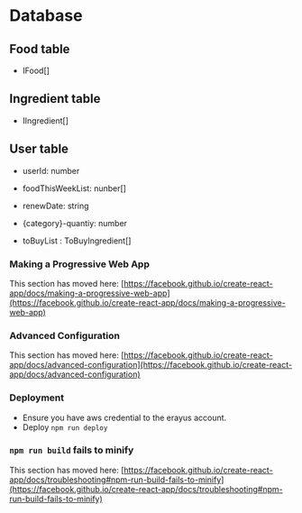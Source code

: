 # Database

## Food table

- IFood[]

## Ingredient table

- IIngredient[]

## User table

- userId: number

- foodThisWeekList: nunber[]

- renewDate: string
  
- {category}-quantiy: number

- toBuyList : ToBuyIngredient[]

### Making a Progressive Web App

This section has moved here: [https://facebook.github.io/create-react-app/docs/making-a-progressive-web-app](https://facebook.github.io/create-react-app/docs/making-a-progressive-web-app)

### Advanced Configuration

This section has moved here: [https://facebook.github.io/create-react-app/docs/advanced-configuration](https://facebook.github.io/create-react-app/docs/advanced-configuration)

### Deployment

- Ensure you have aws credential to the erayus account.
- Deploy `npm run deploy`
### `npm run build` fails to minify

This section has moved here: [https://facebook.github.io/create-react-app/docs/troubleshooting#npm-run-build-fails-to-minify](https://facebook.github.io/create-react-app/docs/troubleshooting#npm-run-build-fails-to-minify)

